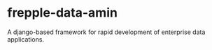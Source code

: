 # frepple-data-amin
A django-based framework for rapid development of enterprise data applications.
